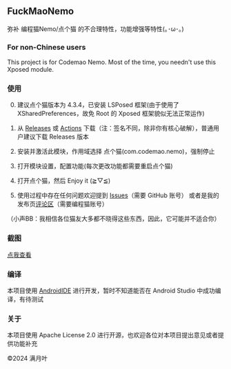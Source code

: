 ## FuckMaoNemo

弥补 编程猫Nemo/点个猫 的不合理特性，功能增强等特性(｡･ω･｡)

### For non-Chinese users

This project is for Codemao Nemo. Most of the time, you needn't use this Xposed module.

### 使用

0. 建议点个猫版本为 4.3.4，已安装 LSPosed 框架(由于使用了 XSharedPreferences，故免 Root 的 Xposed 框架貌似无法正常运作)

1. 从 [Releases](../../releases/) 或 [Actions](../../actions/) 下载（注：签名不同，除非你有核心破解），普通用户建议下载 Releases 版本

2. 安装并激活此模块，作用域选择 点个猫(com.codemao.nemo)，强制停止

3. 打开模块设置，配置功能(每次更改功能都需要重启点个猫)

4. 打开点个猫，然后 Enjoy it (≧▽≦)

5. 使用过程中存在任何问题欢迎提到 [Issues](../../issues/)（需要 GitHub 账号） 或者是我的发布页[评论区](https://shequ.codemao.cn/work/227492197)（需要编程猫账号）

（小声BB：我相信各位猫友大多都不晓得这些东西，因此，它可能并不适合你）

### 截图

[点我查看](screenshots.md)

### 编译

本项目使用 [AndroidIDE](https://github.com/AndroidIDEOfficial/AndroidIDE) 进行开发，暂时不知道能否在 Android Studio 中成功编译，有待测试

### 关于

本项目使用 Apache License 2.0 进行开源，也欢迎各位对本项目提出意见或者提供功能补充

©2024 满月叶
